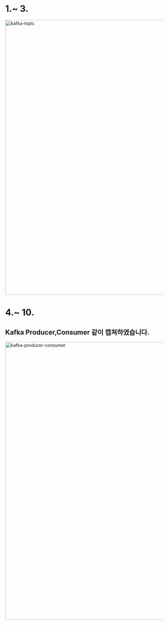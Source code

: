 # 1.~ 3.
<img width="876" alt="kafka-topic" src="https://user-images.githubusercontent.com/16662143/55778068-dc7d1280-5adc-11e9-858c-3537c45ee179.png">


# 4.~ 10.
## Kafka Producer,Consumer 같이 캡쳐하였습니다.
<img width="886" alt="kafka-producer-consumer" src="https://user-images.githubusercontent.com/16662143/55778066-dc7d1280-5adc-11e9-8917-f10d2a263e92.png">